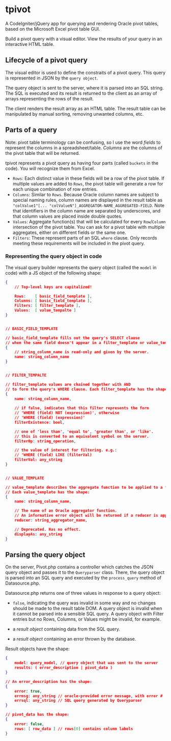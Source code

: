 # tpivot

A CodeIgniter/jQuery app for querying and rendering Oracle pivot tables, based on the Microsoft Excel pivot table GUI.

Build a pivot query with a visual editor. View the results of your query in an interactive HTML table.


## Lifecycle of a pivot query

The visual editor is used to define the constraits of a pivot query. This query is represented in JSON by the `query object`. 

The query object is sent to the server, where it is parsed into an SQL string. The SQL is executed and its result is returned to the client as an array of arrays representing the rows of the result.

The client renders the result array as an HTML table. The result table can be manipulated by manual sorting, removing unwanted columns, etc.


## Parts of a query

Note: pivot table terminology can be confusing, so I use the word *fields* to represent the columns in a spreadsheet/table. *Columns* are the columns of the pivot table that will be returned.

tpivot represents a pivot query as having four parts (called `buckets` in the code). You will recognize them from Excel.

- `Rows`: Each distinct value in these fields will be a row of the pivot table. If multiple values are added to `Rows`, the pivot table will generate a row for each unique combination of row entries.
- `Columns`: Similar to `Rows`. Because Oracle column names are subject to special naming rules, column names are displayed in the result table as `"colValue1"[... "colValueN"]_AGGREGATOR-NAME_AGGREGATED-FIELD`. Note that identifiers in the column name are separated by underscores, and that column values are placed inside double quotes. 
- `Values`: Aggregate function(s) that will be calculated for every `Row`/`Column` intersection of the pivot table. You can ask for a pivot table with multiple aggregates, either on different fields or the same one.
- `Filters`: These represent parts of an SQL `where` clause. Only records meeting these requirements will be included in the pivot query.

### Representing the query object in code

The visual query builder represents the query object (called the `model` in code) with a JS object of the following shape: 

```json
{
    // Top-level keys are capitalized!

    Rows:    [ basic_field_template ],
    Columns: [ basic_field_template ],
    Filters: [ filter_template ],
    Values:  [ value_tempalte ]
}


// BASIC_FIELD_TEMPLATE

// basic_field_template fills out the query's SELECT clause
// when the same field doesn't appear in a filter_template or value_tempalte.
{ 
    // string_column_name is read-only and given by the server.
    name: string_column_name 
}


// FILTER_TEMPALTE

// filter_template values are chained together with AND
// to form the query's WHERE clause. Each filter_template has the shape:
{ 
    name: string_column_name,
    
    // if false, indicates that this filter represents the form
    // 'WHERE (field) NOT (expression)', otherwise
    // 'WHERE (field) (expression)'
    filterExistence: bool, 

    // one of 'less than', 'equal to', 'greater than', or 'like'.
    // this is converted to an equivalent symbol on the server.
    filterOp: string_operation,

    // the value of interest for filtering. e.g.:
    // 'WHERE (field) LIKE (filterVal)
    filterVal: any_string
}


// VALUE_TEMPLATE

// value_template describes the aggregate function to be applied to a field.
// Each value_template has the shape:
{
    name: string_column_name,

    // The name of an Oracle aggregator function.
    // An informative error object will be returned if a reducer is applied to the wrong type.
    reducer: string_aggregator_name,

    // Deprecated. Has no effect.
    displayAs: any_string
}

```

## Parsing the query object

On the server, Pivot.php contains a controller which catches the JSON query object and passes it to the `Queryparser` class. There, the query object is parsed into an SQL query and executed by the `process_query` method of Datasource.php.

Datasource.php returns one of three values in response to a query object:

- `false`, indicating the query was invalid in some way and no changes should be made to the result table DOM. A query object is invalid when it cannot be parsed into a sensible SQL query. A query object with Filter entries but no Rows, Columns, or Values might be invalid, for example.

- a *result object* containing data from the SQL query.

- a *result object* containing an error thrown by the database.

Result objects have the shape:

```json
{
    model: query_model, // query object that was sent to the server
    results: ( error_description | pivot_data )
}

// An error_description has the shape:
{
    error: true,
    errmsg: any_string // oracle-provided error message, with error #
    errsql: any_string // SQL query generated by Queryparser
}

// pivot_data has the shape:
{
    error: false,
    rows: [ row_data ] // rows[0] contains column labels
}

```